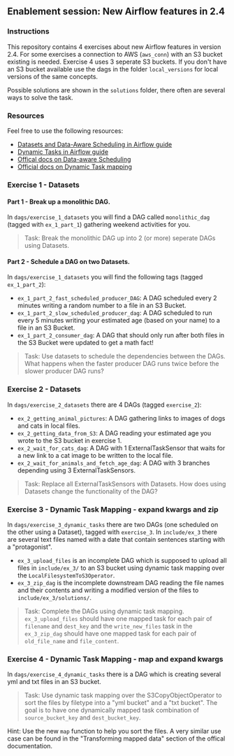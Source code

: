 ## Enablement session: New Airflow features in 2.4

### Instructions

This repository contains 4 exercises about new Airflow features in version 2.4. For some exercises a connection to AWS (`aws_conn`) with an S3 bucket existing is needed. Exercise 4 uses 3 seperate S3 buckets. If you don't have an S3 bucket available use the dags in the folder `local_versions` for local versions of the same concepts.

Possible solutions are shown in the `solutions` folder, there often are several ways to solve the task.

### Resources

Feel free to use the following resources:
- [Datasets and Data-Aware Scheduling in Airflow guide](https://www.astronomer.io/guides/airflow-datasets/)
- [Dynamic Tasks in Airflow guide](https://www.astronomer.io/guides/dynamic-tasks/)
- [Offical docs on Data-aware Scheduling](https://airflow.apache.org/docs/apache-airflow/stable/concepts/datasets.html)
- [Official docs on Dynamic Task mapping](https://airflow.apache.org/docs/apache-airflow/stable/concepts/dynamic-task-mapping.html)

### Exercise 1 - Datasets

#### Part 1 - Break up a monolithic DAG.

In `dags/exercise_1_datasets` you will find a DAG called `monolithic_dag` (tagged with `ex_1_part_1`) gathering weekend activities for you.

> Task: Break the monolithic DAG up into 2 (or more) seperate DAGs using Datasets.

#### Part 2 - Schedule a DAG on two Datasets.

In `dags/exercise_1_datasets` you will find the following tags (tagged `ex_1_part_2`):

- `ex_1_part_2_fast_scheduled_producer_DAG`: A DAG scheduled every 2 minutes writing a random number to a file in an S3 Bucket.
- `ex_1_part_2_slow_scheduled_producer_dag`: A DAG scheduled to run every 5 minutes writing your estimated age (based on your name) to a file in an S3 Bucket.
- `ex_1_part_2_consumer_dag`: A DAG that should only run after both files in the S3 Bucket were updated to get a math fact!

> Task: Use datasets to schedule the dependencies between the DAGs. What happens when the faster producer DAG runs twice before the slower producer DAG runs?

### Exercise 2 - Datasets

In `dags/exercise_2_datasets` there are 4 DAGs (tagged `exercise_2`):

- `ex_2_getting_animal_pictures`: A DAG gathering links to images of dogs and cats in local files.
- `ex_2_getting_data_from_S3`: A DAG reading your estimated age you wrote to the S3 bucket in exercise 1.
- `ex_2_wait_for_cats_dag`: A DAG with 1 ExternalTaskSensor that waits for a new link to a cat image to be written to the local file.
- `ex_2_wait_for_animals_and_fetch_age_dag`: A DAG with 3 branches depending using 3 ExternalTaskSensors.

> Task: Replace all ExternalTaskSensors with Datasets. How does using Datasets change the functionality of the DAG?

### Exercise 3 - Dynamic Task Mapping - expand kwargs and zip

In `dags/exercise_3_dynamic_tasks` there are two DAGs (one scheduled on the other using a Dataset), tagged with `exercise_3`. In `include/ex_3` there are several text files named with a date that contain sentences starting with a "protagonist".

- `ex_3_upload_files` is an incomplete DAG which is supposed to upload all files in `include/ex_3/` to an S3 bucket using dynamic task mapping over the `LocalFilesystemToS3Operator`. 
- `ex_3_zip_dag` is the incomplete downstream DAG reading the file names and their contents and writing a modified version of the files to `include/ex_3/solutions/`. 

> Task: Complete the DAGs using dynamic task mapping. `ex_3_upload_files` should have one mapped task for each pair of `filename` and `dest_key` and the `write_new_files` task in the `ex_3_zip_dag` should have one mapped task for each pair of `old_file_name` and `file_content`.

### Exercise 4 - Dynamic Task Mapping - map and expand kwargs

In `dags/exercise_4_dynamic_tasks` there is a DAG which is creating several yml and txt files in an S3 bucket.

> Task: Use dynamic task mapping over the S3CopyObjectOperator to sort the files by filetype into a "yml bucket" and a "txt bucket". The goal is to have one dynamically mapped task combination of `source_bucket_key` and `dest_bucket_key`.

Hint: Use the new `map` function to help you sort the files. A very similar use case can be found in the "Transforming mapped data" section of the offical documentation.
